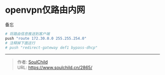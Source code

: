 # openvpn仅路由内网

<!--more-->
备忘
```bash
# 将路由信息推送到客户端
push "route 172.30.0.0 255.255.254.0"   
# 注释掉下面这行                                                                        
# push "redirect-gateway def1 bypass-dhcp"
```


---

> 作者: [SoulChild](https://www.soulchild.cn)  
> URL: https://www.soulchild.cn/2865/  

